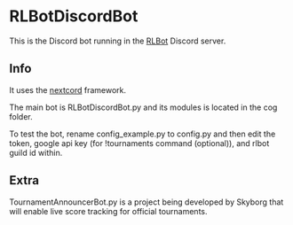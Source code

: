 # RLBotDiscordBot

This is the Discord bot running in the [RLBot](https://rlbot.org/) Discord server.

## Info

It uses the [nextcord](https://github.com/nextcord/nextcord) framework.

The main bot is RLBotDiscordBot.py and its modules is located in the cog folder.

To test the bot, rename config_example.py to config.py and then edit the token, google api key (for !tournaments command (optional)), and rlbot guild id within.

## Extra

TournamentAnnouncerBot.py is a project being developed by Skyborg that will enable live score tracking for official tournaments.
